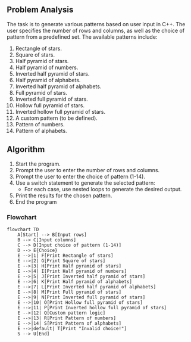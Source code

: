 ## Problem Analysis
The task is to generate various patterns based on user input in C++. The user specifies the number of rows and columns, as well as the choice of pattern from a predefined set. The available patterns include:

1. Rectangle of stars.
2. Square of stars.
3. Half pyramid of stars.
4. Half pyramid of numbers.
5. Inverted half pyramid of stars.
6. Half pyramid of alphabets.
7. Inverted half pyramid of alphabets.
8. Full pyramid of stars.
9. Inverted full pyramid of stars.
10. Hollow full pyramid of stars.
11. Inverted hollow full pyramid of stars.
12. A custom pattern (to be defined).
13. Pattern of numbers.
14. Pattern of alphabets.

## Algorithm
1. Start the program.
2. Prompt the user to enter the number of rows and columns.
3. Prompt the user to enter the choice of pattern (1-14).
4. Use a switch statement to generate the selected pattern:
   - For each case, use nested loops to generate the desired output.
5. Print the results for the chosen pattern.
6. End the program

### Flowchart

```mermaid
flowchart TD
    A[Start] --> B[Input rows]
    B --> C[Input columns]
    C --> D[Input choice of pattern (1-14)]
    D --> E{Choice}
    E -->|1| F[Print Rectangle of stars]
    E -->|2| G[Print Square of stars]
    E -->|3| H[Print Half pyramid of stars]
    E -->|4| I[Print Half pyramid of numbers]
    E -->|5| J[Print Inverted half pyramid of stars]
    E -->|6| K[Print Half pyramid of alphabets]
    E -->|7| L[Print Inverted half pyramid of alphabets]
    E -->|8| M[Print Full pyramid of stars]
    E -->|9| N[Print Inverted full pyramid of stars]
    E -->|10| O[Print Hollow full pyramid of stars]
    E -->|11| P[Print Inverted hollow full pyramid of stars]
    E -->|12| Q[Custom pattern logic]
    E -->|13| R[Print Pattern of numbers]
    E -->|14| S[Print Pattern of alphabets]
    E -->|default| T[Print "Invalid choice!"]
    S --> U[End]
